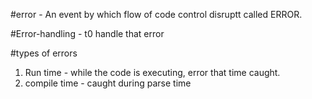 #error - An event by which flow of code control disruptt called ERROR.

#Error-handling - t0 handle that error

#types of errors
1. Run time - while the code is executing, error that time caught.
2. compile time - caught during parse time